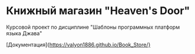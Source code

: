 # Книжный магазин "Heaven's Door"
Курсовой проект по дисциплине "Шаблоны программных платформ языка Джава"

[Документация]{https://valyon1886.github.io/Book_Store/}